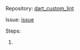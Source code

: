 Repository: [dart_custom_lint](https://github.com/invertase/dart_custom_lint)

Issue: [issue](https://github.com/invertase/dart_custom_lint/issues/102)

Steps:

1.
